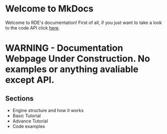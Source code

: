 # Welcome to MkDocs

Welcome to RDE's documentation! First of all, if you just want to take a look to the
code API click <a href="https://bovacu.github.io/documentation/api/index.html" target="_blank">here</a>.

# WARNING - Documentation Webpage Under Construction. No examples or anything avaliable except API.

## Sections

- Engine structure and how it works
- Basic Tutorial
- Advance Tutorial
- Code examples
